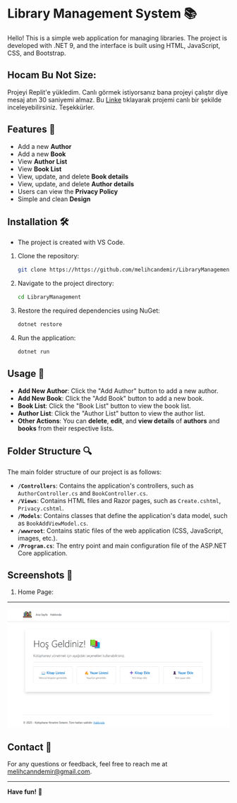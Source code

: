 # Library Management System 📚

Hello! This is a simple web application for managing libraries. The project is developed with .NET 9, and the interface is built using HTML,
JavaScript, CSS, and Bootstrap.

## Hocam Bu Not Size:
Projeyi Replit'e yükledim. Canlı görmek istiyorsanız bana projeyi çalıştır diye mesaj atın 30 saniyemi almaz. Bu [Linke](https://8a408e07-4ad1-4e45-8d8c-131d73246519-00-3qxmmr7pt7365.pike.replit.dev/) tıklayarak projemi canlı bir şekilde inceleyebilirsiniz. Teşekkürler.

## Features 🌟
- Add a new **Author**
- Add a new **Book**
- View **Author List**
- View **Book List**
- View, update, and delete **Book details**
- View, update, and delete **Author details**
- Users can view the **Privacy Policy**
- Simple and clean **Design**

## Installation 🛠️
- The project is created with VS Code.

1. Clone the repository:
   ```sh
   git clone https://https://github.com/melihcandemir/LibraryManagement.git
   ```
2. Navigate to the project directory:
   ```sh
   cd LibraryManagement
   ```
3. Restore the required dependencies using NuGet:
   ```sh
   dotnet restore
   ```
4. Run the application:
   ```sh
   dotnet run
   ```

## Usage 🚀
- **Add New Author**: Click the "Add Author" button to add a new author.
- **Add New Book**: Click the "Add Book" button to add a new book.
- **Book List**: Click the "Book List" button to view the book list.
- **Author List**: Click the "Author List" button to view the author list.
- **Other Actions**: You can **delete**, **edit**, and **view details** of **authors** and **books** from their respective lists.

## Folder Structure 🔍
The main folder structure of our project is as follows:

- **`/Controllers`**: Contains the application's controllers, such as `AuthorController.cs` and `BookController.cs`.
- **`/Views`**: Contains HTML files and Razor pages, such as `Create.cshtml`, `Privacy.cshtml`.
- **`/Models`**: Contains classes that define the application's data model, such as `BookAddViewModel.cs`.
- **`/wwwroot`**: Contains static files of the web application (CSS, JavaScript, images, etc.).
- **`/Program.cs`**: The entry point and main configuration file of the ASP.NET Core application.

## Screenshots 📸
1. Home Page:
---
![Output](wwwroot/img/anasayfa.png)

## Contact 📧
For any questions or feedback, feel free to reach me at [melihcanndemir@gmail.com](mailto:melihcanndemir@gmail.com).

---

**Have fun!** 🎉